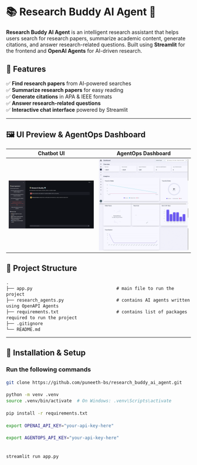 
# 📚 Research Buddy AI Agent 🤖

**Research Buddy AI Agent** is an intelligent research assistant that helps users search for research papers, summarize academic content, generate citations, and answer research-related questions. Built using **Streamlit** for the frontend and **OpenAI Agents** for AI-driven research.

## 🚀 Features
✅ **Find research papers** from AI-powered searches  
✅ **Summarize research papers** for easy reading  
✅ **Generate citations** in APA & IEEE formats  
✅ **Answer research-related questions**  
✅ **Interactive chat interface** powered by Streamlit  

---

## 🖼️ UI Preview & AgentOps Dashboard

| Chatbot UI | AgentOps Dashboard |
|------------|-------------------|
| ![Chatbot UI](images/image_2.png) | ![AgentOps Dashboard](images/image_3.jpeg) |





## 📂 Project Structure
    .
    ├── app.py                                # main file to run the project
    ├── research_agents.py                    # contains AI agents written using OpenAPI Agents
    ├── requirements.txt                      # contains list of packages required to run the project
    ├── .gitignore
    └── README.md


---

## 🔧 Installation & Setup

### **Run the following commands**
```bash
git clone https://github.com/puneeth-bs/research_buddy_ai_agent.git

python -m venv .venv
source .venv/bin/activate  # On Windows: .venv\Scripts\activate

pip install -r requirements.txt

export OPENAI_API_KEY="your-api-key-here"

export AGENTOPS_API_KEY="your-api-key-here"


streamlit run app.py

